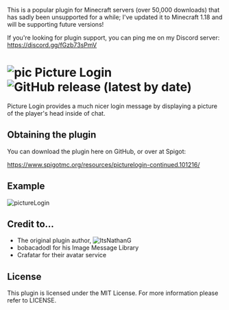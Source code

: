 This is a popular plugin for Minecraft servers (over 50,000 downloads) that has sadly been unsupported for a while; I've updated it to Minecraft 1.18 and will be supporting future versions!

If you're looking for plugin support, you can ping me on my Discord server: https://discord.gg/fGzb73sPmV

![pic](https://user-images.githubusercontent.com/60233722/162335606-abeae73c-3523-4ffd-a49d-9e5e73b735a9.jpg) Picture Login ![GitHub release (latest by date)](https://img.shields.io/github/v/release/ItsNathanG/PictureLogin?style=flat-square)
===

Picture Login provides a much nicer login message by displaying a picture of the player's head inside of chat.

Obtaining the plugin
---

You can download the plugin here on GitHub, or over at Spigot:

https://www.spigotmc.org/resources/picturelogin-continued.101216/ 

Example
---
![pictureLogin](https://user-images.githubusercontent.com/60233722/162335735-1ed09b90-4071-4a4a-86d4-882dc9e5c14b.PNG)

Credit to...
---

- The original plugin author, ![ItsNathanG](https://github.com/ItsNathanG)
- bobacadodl for his Image Message Library
- Crafatar for their avatar service

License
---
This plugin is licensed under the MIT License. For more information please refer to LICENSE.
